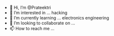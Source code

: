 - 👋 Hi, I’m @Prateektri
- 👀 I’m interested in ... hacking
- 🌱 I’m currently learning ... electronics engineering
- 💞️ I’m looking to collaborate on ...
- 📫 How to reach me ...

<!---
Prateektri/Prateektri is a ✨ special ✨ repository because its `README.md` (this file) appears on your GitHub profile.
You can click the Preview link to take a look at your changes.
--->
